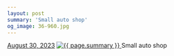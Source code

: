 ```yaml
---
layout: post
summary: 'Small auto shop'
og_image: 36-960.jpg
---
```


<p>
  <time>
    <a href="/36">August 30, 2023</a>
  </time>
  <a href="/36">
    <img src="{{ site.assets_url }}/36-480.jpg" srcset="{{ site.assets_url }}/36-240.jpg 240w, {{ site.assets_url }}/36-480.jpg 480w, {{ site.assets_url }}/36-720.jpg 720w, {{ site.assets_url }}/36-960.jpg 960w" sizes="(min-width: 700px) 50vw, calc(100vw - 2rem)" alt="{{ page.summary }}" />
  </a>
  <span>Small auto shop</span>
</p>
